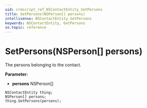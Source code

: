 ```yaml
---
uid: crmscript_ref_NSContactEntity_SetPersons
title: SetPersons(NSPerson[] persons)
intellisense: NSContactEntity.SetPersons
keywords: NSContactEntity, GetPersons
so.topic: reference
---
```


# SetPersons(NSPerson[] persons)

The persons belonging to the contact.

**Parameter:** 
 - **persons** NSPerson[]

```crmscript
NSContactEntity thing;
NSPerson[] persons;
thing.SetPersons(persons);
```

